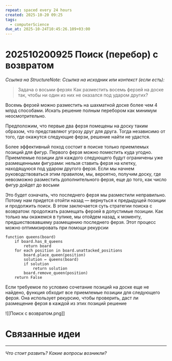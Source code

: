 ```yaml
---
repeat: spaced every 24 hours
created: 2025-10-20 09:25
tags:
  - computerScience
due_at: 2025-10-24T10:45:26.109+03:00
---
```

# 202510200925 Поиск (перебор) с возвратом

*Ссылка на StructureNote:*
*Ссылка на исходник или контекст (если есть):*

> Задача о восьми ферзях Как разместить восемь ферзей на доске так, чтобы ни один из них не оказался под ударом других?

Восемь ферзей можно разместить на шахматной доске более чем 4 млрд способами. Искать решение полным перебором как минимум неосмотрительно.

Предположим, что первые два ферзя помещены на доску таким образом, что представляют угрозу друг для друга. Тогда независимо от того, где окажутся следующие ферзи, решение найти не удастся.

Более эффективный поход состоит в поиске только приемлемых позиций для фигур. Первого ферзя можно поместить куда угодно. Приемлемые позиции для каждого следующего будут ограничены уже размещенными фигурами: нельзя ставить ферзя на клетку, находящуюся под ударом другого ферзя. Если мы начнем руководствоваться этим правилом, мы, вероятно, получим доску, где невозможно разместить дополнительного ферзя, еще до того, как число фигур дойдет до восьми

Это будет означать, что последнего ферзя мы разместили неправильно. Потому нам придется отойти назад — вернуться к предыдущей позиции и продолжить поиск. В этом заключается суть стратегии поиска с возвратом: продолжать размещать ферзей в допустимые позиции. Как только мы окажемся в тупике, мы отойдем назад, к моменту, предшествовавшему размещению последнего ферзя. Этот процесс можно оптимизировать при помощи рекурсии

```
function queens(board)
    if board.has_8_queens
        return board
    for each position in board.unattacked_positions
        board.place_queen(position)
        solution ← queens(board)
        if solution
            return solution
        board.remove_queen(position)
    return False
```

Если требуемое по условию сочетание позиций на доске еще не найдено, функция обходит все приемлемые позиции для следующего ферзя. Она использует рекурсию, чтобы проверить, даст ли размещение ферзя в каждой из этих позиций решение

![[Поиск с возвратом.png]]

# Связанные идеи


---

*Что стоит развить? Какие вопросы возникли?*
